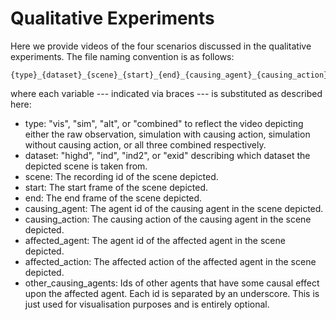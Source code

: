# Qualitative Experiments
Here we provide videos of the four scenarios discussed in the qualitative experiments. The file naming convention is as follows:
```
{type}_{dataset}_{scene}_{start}_{end}_{causing_agent}_{causing_action}_{affected_agent}_{affected_action}_{other_causing_agents}.mp4
```
where each variable --- indicated via braces --- is substituted as described here:
- type: "vis", "sim", "alt", or "combined" to reflect the video depicting either the raw observation, simulation with causing action, simulation without causing action, or all three combined respectively.
- dataset: "highd", "ind", "ind2", or "exid" describing which dataset the depicted scene is taken from.
- scene: The recording id of the scene depicted.
- start: The start frame of the scene depicted.
- end: The end frame of the scene depicted.
- causing_agent: The agent id of the causing agent in the scene depicted.
- causing_action: The causing action of the causing agent in the scene depicted.
- affected_agent: The agent id of the affected agent in the scene depicted.
- affected_action: The affected action of the affected agent in the scene depicted.
- other_causing_agents: Ids of other agents that have some causal effect upon the affected agent. Each id is separated by an underscore. This is just used for visualisation purposes and is entirely optional.
